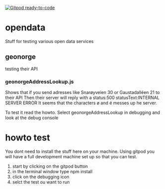 [![Gitpod ready-to-code](https://img.shields.io/badge/Gitpod-ready--to--code-blue?logo=gitpod)](https://gitpod.io/#https://github.com/terchris/opendata)

# opendata
Stuff for testing various open data services

## geonorge

testing their API

### geonorgeAddressLookup.js
Shows that if you send adresses like Snarøyveien 30 or Gaustadalléen 21 to their API
Then their server will reply with a status:500 statusText:INTERNAL SERVER ERROR
It seems that the characters ø and é messes up he server.

To test it read the howto.
Select geonorgeAddressLookup in debugging and look at the debug console



# howto test
You dont need to install the stuff here on your machine. 
Using gitpod you will have a full development machine set up so that you can test.

1. start by clicking on the gitpod button
2. in the terminal window type 
npm install
3. click on the debugging icon
4. selct the test ou want to run


